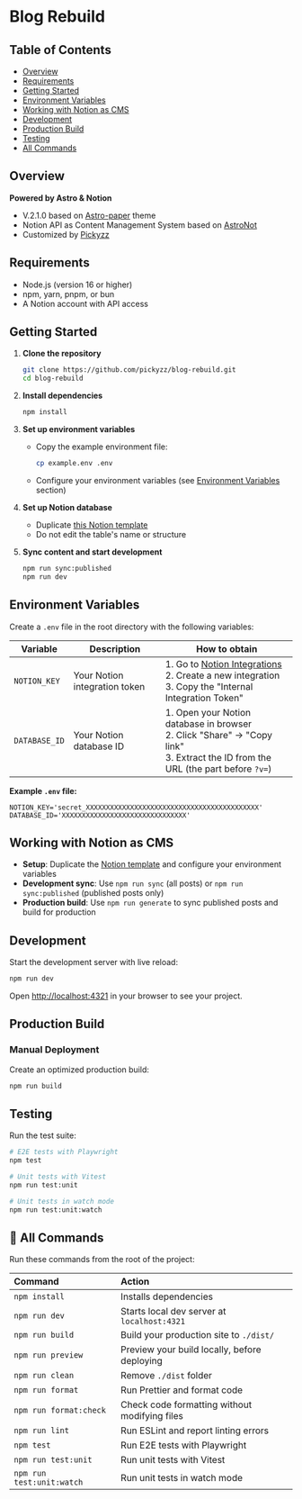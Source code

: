# Blog Rebuild

## Table of Contents

- [Overview](#overview)
- [Requirements](#requirements)
- [Getting Started](#getting-started)
- [Environment Variables](#environment-variables)
- [Working with Notion as CMS](#working-with-notion-as-cms)
- [Development](#development)
- [Production Build](#production-build)
- [Testing](#testing)
- [All Commands](#-all-commands)

## Overview

**Powered by Astro & Notion**

- V.2.1.0 based on [Astro-paper](https://github.com/satnaing/astro-paper) theme
- Notion API as Content Management System based on [AstroNot](https://github.com/jsonMartin/AstroNot)
- Customized by [Pickyzz](https://github.com/pickyzz)

## Requirements

- Node.js (version 16 or higher)
- npm, yarn, pnpm, or bun
- A Notion account with API access

## Getting Started

1. **Clone the repository**

   ```bash
   git clone https://github.com/pickyzz/blog-rebuild.git
   cd blog-rebuild
   ```

2. **Install dependencies**

   ```bash
   npm install
   ```

3. **Set up environment variables**
   - Copy the example environment file:
     ```bash
     cp example.env .env
     ```
   - Configure your environment variables (see [Environment Variables](#environment-variables) section)

4. **Set up Notion database**
   - Duplicate [this Notion template](https://pickyzz.notion.site/b60241fb283943c29acd6bc6c91acc77?v=f688e711757a47339b30e33f1fbf8d7e&pvs=4)
   - Do not edit the table's name or structure

5. **Sync content and start development**
   ```bash
   npm run sync:published
   npm run dev
   ```

## Environment Variables

Create a `.env` file in the root directory with the following variables:

| Variable      | Description                   | How to obtain                                                                                                                                    |
| ------------- | ----------------------------- | ------------------------------------------------------------------------------------------------------------------------------------------------ |
| `NOTION_KEY`  | Your Notion integration token | 1. Go to [Notion Integrations](https://www.notion.so/my-integrations)<br>2. Create a new integration<br>3. Copy the "Internal Integration Token" |
| `DATABASE_ID` | Your Notion database ID       | 1. Open your Notion database in browser<br>2. Click "Share" → "Copy link"<br>3. Extract the ID from the URL (the part before `?v=`)              |

**Example `.env` file:**

```env
NOTION_KEY='secret_XXXXXXXXXXXXXXXXXXXXXXXXXXXXXXXXXXXXXXXXXXX'
DATABASE_ID='XXXXXXXXXXXXXXXXXXXXXXXXXXXXXXX'
```

## Working with Notion as CMS

- **Setup**: Duplicate the [Notion template](https://pickyzz.notion.site/b60241fb283943c29acd6bc6c91acc77?v=f688e711757a47339b30e33f1fbf8d7e&pvs=4) and configure your environment variables
- **Development sync**: Use `npm run sync` (all posts) or `npm run sync:published` (published posts only)
- **Production build**: Use `npm run generate` to sync published posts and build for production

## Development

Start the development server with live reload:

```bash
npm run dev
```

Open [http://localhost:4321](http://localhost:4321) in your browser to see your project.

## Production Build

### Manual Deployment

Create an optimized production build:

```bash
npm run build
```

## Testing

Run the test suite:

```bash
# E2E tests with Playwright
npm test

# Unit tests with Vitest
npm run test:unit

# Unit tests in watch mode
npm run test:unit:watch
```

## 🧞 All Commands

Run these commands from the root of the project:

| Command                   | Action                                        |
| :------------------------ | :-------------------------------------------- |
| `npm install`             | Installs dependencies                         |
| `npm run dev`             | Starts local dev server at `localhost:4321`   |
| `npm run build`           | Build your production site to `./dist/`       |
| `npm run preview`         | Preview your build locally, before deploying  |
| `npm run clean`           | Remove `./dist` folder                        |
| `npm run format`          | Run Prettier and format code                  |
| `npm run format:check`    | Check code formatting without modifying files |
| `npm run lint`            | Run ESLint and report linting errors          |
| `npm test`                | Run E2E tests with Playwright                 |
| `npm run test:unit`       | Run unit tests with Vitest                    |
| `npm run test:unit:watch` | Run unit tests in watch mode                  |
